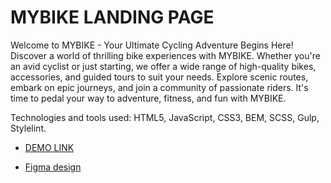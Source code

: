 # MYBIKE LANDING PAGE

Welcome to MYBIKE - Your Ultimate Cycling Adventure Begins Here! Discover a world of thrilling bike experiences with MYBIKE. Whether you're an avid cyclist or just starting, we offer a wide range of high-quality bikes, accessories, and guided tours to suit your needs. Explore scenic routes, embark on epic journeys, and join a community of passionate riders. It's time to pedal your way to adventure, fitness, and fun with MYBIKE.

Technologies and tools used: HTML5, JavaScript, CSS3, BEM, SCSS, Gulp, Stylelint.

- [DEMO LINK](https://mykyta01.github.io/MYBIKE/)

- [Figma design](https://www.figma.com/file/NZQAIydtHo5QkINyGLHNcq/BIKE-New-Version?node-id=0%3A1)
